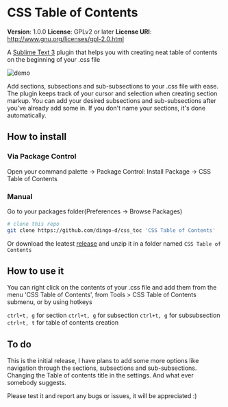 # CSS Table of Contents

**Version**: 1.0.0
**License**: GPLv2 or later
**License URI**: http://www.gnu.org/licenses/gpl-2.0.html

A [Sublime Text 3](http://www.sublimetext.com) plugin that helps you with creating
neat table of contents on the beginning of your .css file

![demo](http://i.imgur.com/RD053Tm.gifv)

Add sections, subsections and sub-subsections to your .css file with ease. The plugin
keeps track of your cursor and selection when creating section markup.
You can add your desired subsections and sub-subsections after you've already add some in.
If you don't name your sections, it's done automatically.

## How to install

### Via Package Control
Open your command palette -> Package Control: Install Package -> CSS Table of Contents

### Manual

Go to your packages folder(Preferences -> Browse Packages)
```bash
# clone this repo
git clone https://github.com/dingo-d/css_toc 'CSS Table of Contents'
```
Or download the leatest [release](https://github.com/dingo-d/css_toc/releases)
and unzip it in a folder named `CSS Table of Contents`

## How to use it

You can right click on the contents of your .css file and add them from the menu
'CSS Table of Contents', from Tools > CSS Table of Contents submenu, or by using hotkeys

`ctrl+t, g` for section
`ctrl+t, g` for subsection
`ctrl+t, g` for subsubsection
`ctrl+t, t` for table of contents creation

## To do

This is the initial release, I have plans to add some more options like navigation through
the sections, subsections and sub-subsections. Changing the Table of contents title in the
settings. And what ever somebody suggests.

Please test it and report any bugs or issues, it will be appreciated :)
